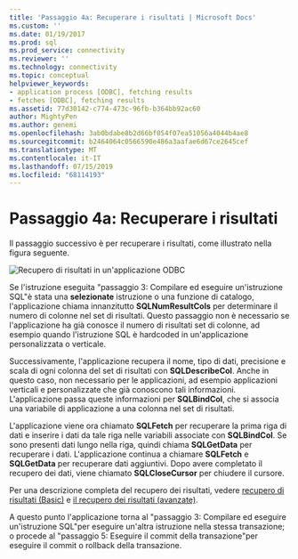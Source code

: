 ```yaml
---
title: 'Passaggio 4a: Recuperare i risultati | Microsoft Docs'
ms.custom: ''
ms.date: 01/19/2017
ms.prod: sql
ms.prod_service: connectivity
ms.reviewer: ''
ms.technology: connectivity
ms.topic: conceptual
helpviewer_keywords:
- application process [ODBC], fetching results
- fetches [ODBC], fetching results
ms.assetid: 77d30142-c774-473c-96fb-b364bb92ac60
author: MightyPen
ms.author: genemi
ms.openlocfilehash: 3ab0bdabe8b2d66bf054f07ea51056a4044b4ae8
ms.sourcegitcommit: b2464064c0566590e486a3aafae6d67ce2645cef
ms.translationtype: MT
ms.contentlocale: it-IT
ms.lasthandoff: 07/15/2019
ms.locfileid: "68114193"
---
```

# <a name="step-4a-fetch-the-results"></a>Passaggio 4a: Recuperare i risultati
Il passaggio successivo è per recuperare i risultati, come illustrato nella figura seguente.  
  
 ![Recupero di risultati in un'applicazione ODBC](../../../odbc/reference/develop-app/media/pr14.gif "pr14")  
  
 Se l'istruzione eseguita "passaggio 3: Compilare ed eseguire un'istruzione SQL"è stata una **selezionate** istruzione o una funzione di catalogo, l'applicazione chiama innanzitutto **SQLNumResultCols** per determinare il numero di colonne nel set di risultati. Questo passaggio non è necessario se l'applicazione ha già conosce il numero di risultati set di colonne, ad esempio quando l'istruzione SQL è hardcoded in un'applicazione personalizzata o verticale.  
  
 Successivamente, l'applicazione recupera il nome, tipo di dati, precisione e scala di ogni colonna del set di risultati con **SQLDescribeCol**. Anche in questo caso, non necessario per le applicazioni, ad esempio applicazioni verticali e personalizzate che già conoscono tali informazioni. L'applicazione passa queste informazioni per **SQLBindCol**, che si associa una variabile di applicazione a una colonna nel set di risultati.  
  
 L'applicazione viene ora chiamato **SQLFetch** per recuperare la prima riga di dati e inserire i dati da tale riga nelle variabili associate con **SQLBindCol**. Se sono presenti dati lungo nella riga, quindi chiama **SQLGetData** per recuperare i dati. L'applicazione continua a chiamare **SQLFetch** e **SQLGetData** per recuperare dati aggiuntivi. Dopo avere completato il recupero dei dati, viene chiamato **SQLCloseCursor** per chiudere il cursore.  
  
 Per una descrizione completa del recupero dei risultati, vedere [recupero di risultati (Basic)](../../../odbc/reference/develop-app/retrieving-results-basic.md) e [il recupero dei risultati (avanzate)](../../../odbc/reference/develop-app/retrieving-results-advanced.md).  
  
 A questo punto l'applicazione torna al "passaggio 3: Compilare ed eseguire un'istruzione SQL"per eseguire un'altra istruzione nella stessa transazione; o procede al "passaggio 5: Eseguire il commit della transazione"per eseguire il commit o rollback della transazione.
